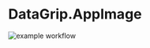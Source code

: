# DataGrip.AppImage

![example workflow](https://github.com/nx-appbuild-hub/DataGrip.AppImage//actions/workflows/makefile.yml/badge.svg)
